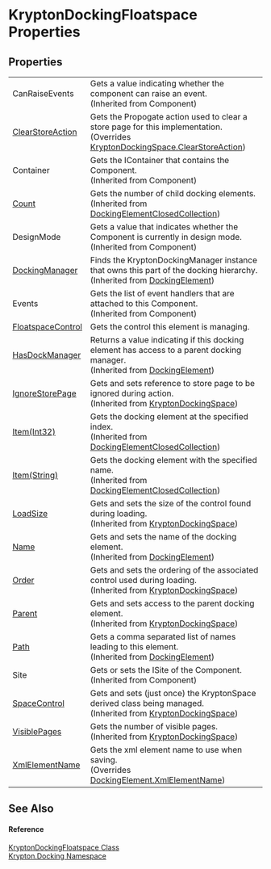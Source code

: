 # KryptonDockingFloatspace Properties




## Properties
<table>
<tr>
<td>CanRaiseEvents</td>
<td>Gets a value indicating whether the component can raise an event.<br />(Inherited from Component)</td></tr>
<tr>
<td><a href="9fc428ce-9b41-89af-5598-94f99fb200ab.md">ClearStoreAction</a></td>
<td>Gets the Propogate action used to clear a store page for this implementation.<br />(Overrides <a href="9f91a00c-09cb-8e5f-36f4-e19277ddc91f.md">KryptonDockingSpace.ClearStoreAction</a>)</td></tr>
<tr>
<td>Container</td>
<td>Gets the IContainer that contains the Component.<br />(Inherited from Component)</td></tr>
<tr>
<td><a href="5850d012-df97-8ed5-743f-41d96c51a744.md">Count</a></td>
<td>Gets the number of child docking elements.<br />(Inherited from <a href="b45217df-c31e-9df9-dd90-e39ac4e0ee6c.md">DockingElementClosedCollection</a>)</td></tr>
<tr>
<td>DesignMode</td>
<td>Gets a value that indicates whether the Component is currently in design mode.<br />(Inherited from Component)</td></tr>
<tr>
<td><a href="4103a35d-0a11-3332-7876-cbf267591820.md">DockingManager</a></td>
<td>Finds the KryptonDockingManager instance that owns this part of the docking hierarchy.<br />(Inherited from <a href="c7e1effe-a990-657a-ec94-d84a8ce57b9a.md">DockingElement</a>)</td></tr>
<tr>
<td>Events</td>
<td>Gets the list of event handlers that are attached to this Component.<br />(Inherited from Component)</td></tr>
<tr>
<td><a href="5229de7f-48ed-b13d-14c3-27f4fc44c68d.md">FloatspaceControl</a></td>
<td>Gets the control this element is managing.</td></tr>
<tr>
<td><a href="134969b5-adb5-ae31-fd5d-3857d707dd69.md">HasDockManager</a></td>
<td>Returns a value indicating if this docking element has access to a parent docking manager.<br />(Inherited from <a href="c7e1effe-a990-657a-ec94-d84a8ce57b9a.md">DockingElement</a>)</td></tr>
<tr>
<td><a href="3c3743f4-5be6-ff7d-7c1d-f78dea7f2f1d.md">IgnoreStorePage</a></td>
<td>Gets and sets reference to store page to be ignored during action.<br />(Inherited from <a href="a03eb701-6ecf-04c7-7767-c6018d100410.md">KryptonDockingSpace</a>)</td></tr>
<tr>
<td><a href="b1535e0e-fc53-5d2a-82df-33d4735f589f.md">Item(Int32)</a></td>
<td>Gets the docking element at the specified index.<br />(Inherited from <a href="b45217df-c31e-9df9-dd90-e39ac4e0ee6c.md">DockingElementClosedCollection</a>)</td></tr>
<tr>
<td><a href="561ac521-f59c-8633-422c-ccf7a56d7f17.md">Item(String)</a></td>
<td>Gets the docking element with the specified name.<br />(Inherited from <a href="b45217df-c31e-9df9-dd90-e39ac4e0ee6c.md">DockingElementClosedCollection</a>)</td></tr>
<tr>
<td><a href="cef9ff09-bd53-ea0b-2102-c8aa92800ec6.md">LoadSize</a></td>
<td>Gets and sets the size of the control found during loading.<br />(Inherited from <a href="a03eb701-6ecf-04c7-7767-c6018d100410.md">KryptonDockingSpace</a>)</td></tr>
<tr>
<td><a href="7e403b60-f665-e029-09d0-7f4cebed546f.md">Name</a></td>
<td>Gets and sets the name of the docking element.<br />(Inherited from <a href="c7e1effe-a990-657a-ec94-d84a8ce57b9a.md">DockingElement</a>)</td></tr>
<tr>
<td><a href="c16eced2-d03d-0566-0b4f-ac7033d32421.md">Order</a></td>
<td>Gets and sets the ordering of the associated control used during loading.<br />(Inherited from <a href="a03eb701-6ecf-04c7-7767-c6018d100410.md">KryptonDockingSpace</a>)</td></tr>
<tr>
<td><a href="69562c54-ebda-9996-eabf-2bf67751fadf.md">Parent</a></td>
<td>Gets and sets access to the parent docking element.<br />(Inherited from <a href="a03eb701-6ecf-04c7-7767-c6018d100410.md">KryptonDockingSpace</a>)</td></tr>
<tr>
<td><a href="1f4c9804-d0b7-aa40-25a4-273a21777e74.md">Path</a></td>
<td>Gets a comma separated list of names leading to this element.<br />(Inherited from <a href="c7e1effe-a990-657a-ec94-d84a8ce57b9a.md">DockingElement</a>)</td></tr>
<tr>
<td>Site</td>
<td>Gets or sets the ISite of the Component.<br />(Inherited from Component)</td></tr>
<tr>
<td><a href="cde771d8-115b-490a-e662-c085bc6d8ff9.md">SpaceControl</a></td>
<td>Gets and sets (just once) the KryptonSpace derived class being managed.<br />(Inherited from <a href="a03eb701-6ecf-04c7-7767-c6018d100410.md">KryptonDockingSpace</a>)</td></tr>
<tr>
<td><a href="1c67f455-3d6e-869c-6c66-bb9e1f3c8199.md">VisiblePages</a></td>
<td>Gets the number of visible pages.<br />(Inherited from <a href="a03eb701-6ecf-04c7-7767-c6018d100410.md">KryptonDockingSpace</a>)</td></tr>
<tr>
<td><a href="0c277678-88f9-ef7d-dc40-ee3ff7297179.md">XmlElementName</a></td>
<td>Gets the xml element name to use when saving.<br />(Overrides <a href="78438ffd-fede-0761-9460-0ada392f6836.md">DockingElement.XmlElementName</a>)</td></tr>
</table>

## See Also


#### Reference
<a href="a85b93b1-d0b7-72b5-08f6-2a3a04adeb96.md">KryptonDockingFloatspace Class</a>  
<a href="98399376-cf41-9454-4b4d-4fab2ca20bc7.md">Krypton.Docking Namespace</a>  
